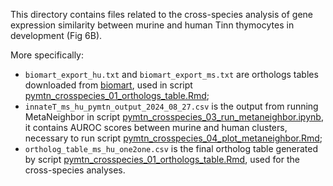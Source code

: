 This directory contains files related to the cross-species analysis of gene expression similarity between murine and human Tinn thymocytes in development (Fig 6B).

More specifically:
- `biomart_export_hu.txt` and `biomart_export_ms.txt` are orthologs tables downloaded from [biomart](https://useast.ensembl.org/biomart/martview/8ea546479bd07c2257297b0b8e0ddb3a), used in script [pymtn_crosspecies_01_orthologs_table.Rmd](../../scripts/cross_species/pymtn_crosspecies_01_orthologs_table.Rmd);
- `innateT_ms_hu_pymtn_output_2024_08_27.csv` is the output from running MetaNeighbor in script [pymtn_crosspecies_03_run_metaneighbor.ipynb](../../scripts/cross_species/pymtn_crosspecies_03_run_metaneighbor.ipynb), it contains AUROC scores between murine and human clusters, necessary to run script [pymtn_crosspecies_04_plot_metaneighbor.Rmd](../../scripts/cross_species/pymtn_crosspecies_04_plot_metaneighbor.Rmd);
- `ortholog_table_ms_hu_one2one.csv` is the final ortholog table generated by script [pymtn_crosspecies_01_orthologs_table.Rmd](../../scripts/cross_species/pymtn_crosspecies_01_orthologs_table.Rmd), used for the cross-species analyses.